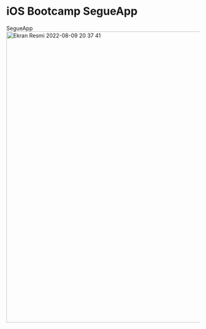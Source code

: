 # iOS Bootcamp SegueApp 
SegueApp
<img width="760" alt="Ekran Resmi 2022-08-09 20 37 41" src="https://user-images.githubusercontent.com/100840400/183722366-89fdec40-b126-410c-96bd-213fa14e5665.png">

